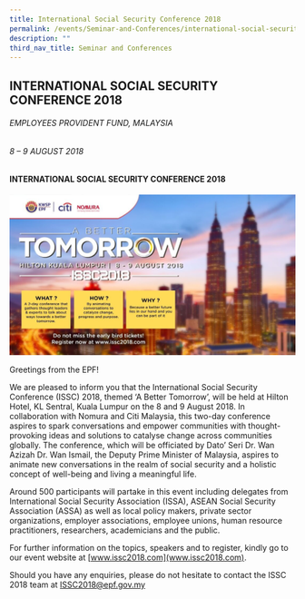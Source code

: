 ```yaml
---
title: International Social Security Conference 2018
permalink: /events/Seminar-and-Conferences/international-social-security-conference-2018
description: ""
third_nav_title: Seminar and Conferences
---
```

## INTERNATIONAL SOCIAL SECURITY CONFERENCE 2018
###### EMPLOYEES PROVIDENT FUND, MALAYSIA
###### 8 – 9 AUGUST 2018

#### INTERNATIONAL SOCIAL SECURITY CONFERENCE 2018
![](/images/Seminar%20and%20Conferences/ISSC_2018_Banner.jpg)

Greetings from the EPF!

We are pleased to inform you that the International Social Security Conference (ISSC) 2018, themed ‘A Better Tomorrow’, will be held at Hilton Hotel, KL Sentral, Kuala Lumpur on the 8 and 9 August 2018. In collaboration with Nomura and Citi Malaysia, this two-day conference aspires to spark conversations and empower communities with thought-provoking ideas and solutions to catalyse change across communities globally. The conference, which will be officiated by Dato’ Seri Dr. Wan Azizah Dr. Wan Ismail, the Deputy Prime Minister of Malaysia, aspires to animate new conversations in the realm of social security and a holistic concept of well-being and living a meaningful life.

Around 500 participants will partake in this event including delegates from International Social Security Association (ISSA), ASEAN Social Security Association (ASSA) as well as local policy makers, private sector organizations, employer associations, employee unions, human resource practitioners, researchers, academicians and the public.

For further information on the topics, speakers and to register, kindly go to our event website at [www.issc2018.com](www.issc2018.com).

Should you have any enquiries, please do not hesitate to contact the ISSC 2018 team at [ISSC2018@epf.gov.my](mailto:ISSC2018@epf.gov.my)